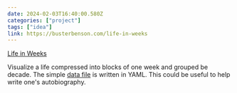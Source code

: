 ```yaml
---
date: 2024-02-03T16:40:00.580Z
categories: ["project"]
tags: ["idea"]
link: https://busterbenson.com/life-in-weeks
---
```

[Life in Weeks](https://busterbenson.com/life-in-weeks)

Visualize a life compressed into blocks of one week and grouped be decade. The simple [data file](https://github.com/busterbenson/notes/blob/master/_data/life-in-weeks.yml) is written in YAML. This could be useful to help write one's autobiography.
